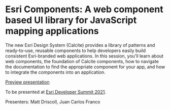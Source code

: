 # Esri Components: A web component based UI library for JavaScript mapping applications

The new Esri Design System (Calcite) provides a library of patterns and ready-to-use, reusable components to help developers easily build consistent Esri-branded web applications. In this session, you'll learn about web components, the foundation of Calcite components, how to navigate the documentation to find the appropriate component for your app, and how to integrate the components into an application.

[Preview presentation](https://jcfranco.github.io/dev-summit-2021-esri-components/slides/#/)

To be presented at [Esri Developer Summit 2021](http://www.esri.com/events/devsummit).

Presenters: Matt Driscoll, Juan Carlos Franco
